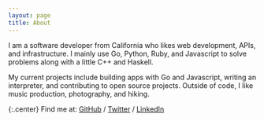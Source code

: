 ```yaml
---
layout: page
title: About
---
```


I am a software developer from California who likes web development, APIs, and infrastructure. I mainly use Go, Python, Ruby, and Javascript to solve problems along with a little C++ and Haskell.

My current projects include building apps with Go and Javascript, writing an interpreter, and contributing to open source projects. Outside of code, I like music production, photography, and hiking.

{:.center}
Find me at: [GitHub](https://github.com/nijaru) / [Twitter](https://twitter.com/nijaruuu) / [LinkedIn](https://www.linkedin.com/in/nick-russo/)
